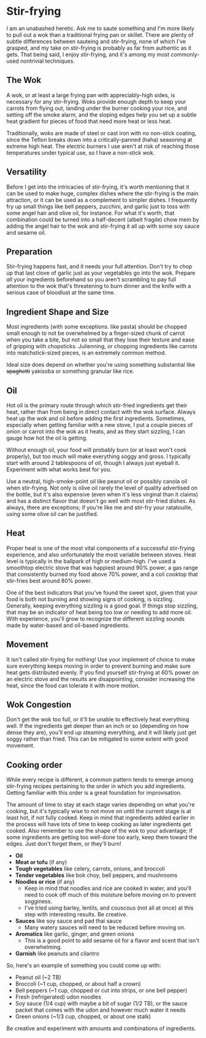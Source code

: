 Stir-frying
===========

I am an unabashed heretic. Ask me to saute something and I'm more likely to pull out a wok than a traditional frying pan or skillet. There are plenty of subtle differences between sauteing and stir-frying, none of which I've grasped, and my take on stir-frying is probably as far from authentic as it gets. That being said, I enjoy stir-frying, and it's among my most commonly-used nontrivial techniques.

The Wok
-------
A wok, or at least a large frying pan with appreciably-high sides, is necessary for any stir-frying. Woks provide enough depth to keep your carrots from flying out, landing under the burner cooking your rice, and setting off the smoke alarm, and the sloping edges help you set up a subtle heat gradient for pieces of food that need more heat or less heat.

Traditionally, woks are made of steel or cast iron with no non-stick coating, since the Teflon breaks down into a critically-panned (haha) seasoning at extreme high heat. The electric burners I use aren't at risk of reaching those temperatures under typical use, so I have a non-stick wok.

Versatility
-----------
Before I get into the intricacies of stir-frying, it's worth mentioning that it can be used to make huge, complex dishes where the stir-frying is the main attraction, or it can be used as a complement to simpler dishes. I frequently fry up small things like bell peppers, zucchini, and garlic just to toss with some angel hair and olive oil, for instance. For what it's worth, that combination could be turned into a half-decent (albeit fragile) chow mein by adding the angel hair to the wok and stir-frying it all up with some soy sauce and sesame oil.

Preparation
-----------
Stir-frying happens fast, and it needs your full attention. Don't try to chop up that last clove of garlic just as your vegetables go into the wok. Prepare *all* your ingredients beforehand so you aren't scrambling to pay full attention to the wok that's threatening to burn dinner and the knife with a serious case of bloodlust at the same time.

Ingredient Shape and Size
-------------------------
Most ingredients (with some exceptions. like pasta) should be chopped small enough to not be overwhelmed by a finger-sized chunk of carrot when you take a bite, but not so small that they lose their texture and ease of gripping with chopsticks. Julienning, or chopping ingredients like carrots into matchstick-sized pieces, is an extremely common method.

Ideal size does depend on whether you're using something substantial like ~~spaghetti~~ yakisoba or something granular like rice.

Oil
---
Hot oil is the primary route through which stir-fried ingredients get their heat, rather than from being in direct contact with the wok surface. Always heat up the wok and oil before adding the first ingredients. Sometimes, especially when getting familiar with a new stove, I put a couple pieces of onion or carrot into the wok as it heats, and as they start sizzling, I can gauge how hot the oil is getting.

Without enough oil, your food will probably burn (or at least won't cook properly), but too much will make everything soggy and gross. I typically start with around 2 tablespoons of oil, though I always just eyeball it. Experiment with what works best for you.

Use a neutral, high-smoke-point oil like peanut oil or possibly canola oil when stir-frying. Not only is olive oil rarely the level of quality advertised on the bottle, but it's also expensive (even when it's less virginal than it claims) and has a distinct flavor that doesn't go well with most stir-fried dishes. As always, there are exceptions; if you're like me and stir-fry your ratatouille, using some olive oil can be justified.

Heat
----
Proper heat is one of the most vital components of a successful stir-frying experience, and also unfortunately the most variable between stoves. Heat level is typically in the ballpark of high or medium-high. I've used a smoothtop electric stove that was happiest around 90% power, a gas range that consistently burned my food above 70% power, and a coil cooktop that stir-fries best around 80% power.

One of the best indicators that you've found the sweet spot, given that your food is both not burning and showing signs of cooking, is sizzling. Generally, keeping everything sizzling is a good goal. If things stop sizzling, that may be an indicator of heat being too low or needing to add more oil. With experience, you'll grow to recognize the different sizzling sounds made by water-based and oil-based ingredients.

Movement
--------
It isn't called *stir*-frying for nothing! Use your implement of choice to make sure everything keeps moving in order to prevent burning and make sure heat gets distributed evenly. If you find yourself stir-frying at 60% power on an electric stove and the results are disappointing, consider increasing the heat, since the food can tolerate it with more motion.

Wok Congestion
--------------
Don't get the wok too full, or it'll be unable to effectively heat everything well. If the ingredients get deeper than an inch or so (depending on how dense they are), you'll end up steaming everything, and it will likely just get soggy rather than fried. This can be mitigated to some extent with good movement.

Cooking order
-------------
While every recipe is different, a common pattern tends to emerge among stir-frying recipes pertaining to the order in which you add ingredients. Getting familiar with this order is a great foundation for improvisation.

The amount of time to stay at each stage varies depending on what you're cooking, but it's typically wise to not move on until the current stage is at least hot, if not fully cooked. Keep in mind that ingredients added earlier in the process will have lots of time to keep cooking as later ingredients get cooked. Also remember to use the shape of the wok to your advantage; if some ingredients are getting too well-done too early, keep them toward the edges. Just don't forget them, or they'll burn!

* **Oil**
* **Meat or tofu** (if any)
* **Tough vegetables** like celery, carrots, onions, and broccoli
* **Tender vegetables** like bok choy, bell peppers, and mushrooms
* **Noodles or rice** (if any)
  * Keep in mind that noodles and rice are cooked in water, and you'll need to cook off much of this moisture before moving on to prevent sogginess.
  * I've tried using barley, lentils, and couscous (not all at once) at this step with interesting results. Be creative.
* **Sauces** like soy sauce and pad thai sauce
  * Many watery sauces will need to be reduced before moving on.
* **Aromatics** like garlic, ginger, and green onions
  * This is a good point to add sesame oil for a flavor and scent that isn't overwhelming.
* **Garnish** like peanuts and cilantro

So, here's an example of something you could come up with:
* Peanut oil (~2 TB)
* Broccoli (~1 cup, chopped, or about half a crown)
* Bell peppers (~1 cup, chopped or cut into strips, or one bell pepper)
* Fresh (refrigerated) udon noodles
* Soy sauce (1/4 cup) with maybe a bit of sugar (1/2 TB), or the sauce packet that comes with the udon and however much water it needs
* Green onions (~1/3 cup, chopped, or about one stalk)

Be creative and experiment with amounts and combinations of ingredients.
